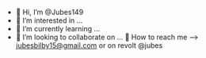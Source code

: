 - 👋 Hi, I’m @Jubes149
- 👀 I’m interested in ...
- 🌱 I’m currently learning ...
- 💞️ I’m looking to collaborate on ... 
📧 How to reach me --> jubesbilby15@gmail.com or on revolt @jubes

<!---
Jubes149/Jubes149 is a ✨ special ✨ repository because its `README.md` (this file) appears on your GitHub profile.
You can click the Preview link to take a look at your changes.
--->
